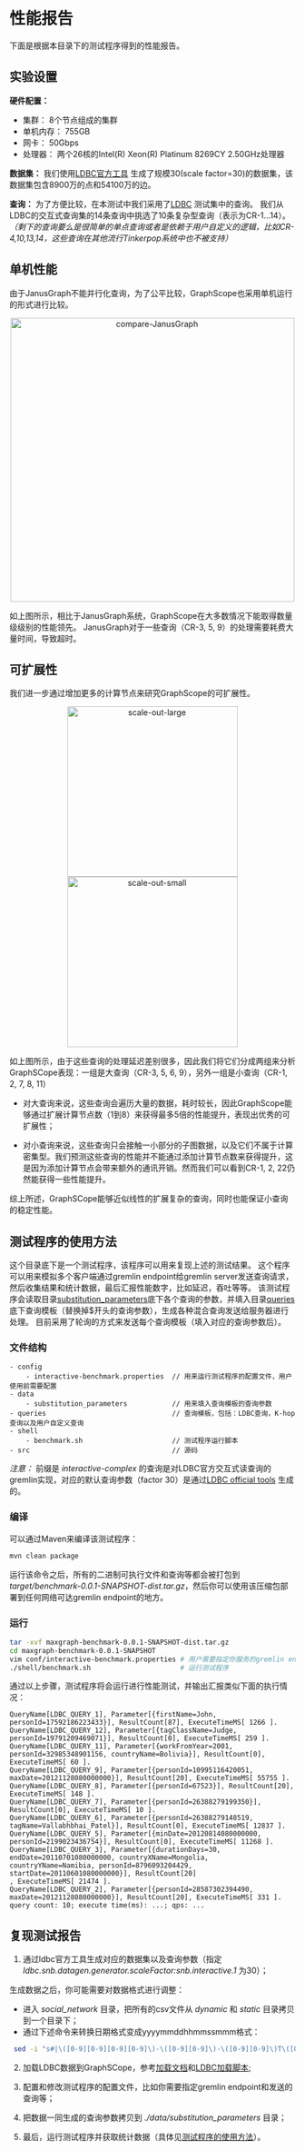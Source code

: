 # 性能报告

下面是根据本目录下的测试程序得到的性能报告。


## 实验设置
**硬件配置：**
* 集群： 8个节点组成的集群
* 单机内存： 755GB
* 网卡： 50Gbps
* 处理器： 两个26核的Intel(R) Xeon(R) Platinum 8269CY 2.50GHz处理器

**数据集：**
我们使用[LDBC官方工具](http://github.com/ldbc/ldbc_snb_datagen) 生成了规模30(scale factor=30)的数据集，该数据集包含8900万的点和54100万的边。

**查询：**
为了方便比较，在本测试中我们采用了[LDBC](http://github.com/ldbc/ldbc_snb_implementations) 测试集中的查询。
我们从LDBC的交互式查询集的14条查询中挑选了10条复杂型查询（表示为CR-1...14）。
_（剩下的查询要么是很简单的单点查询或者是依赖于用户自定义的逻辑，比如CR-4,10,13,14，这些查询在其他流行Tinkerpop系统中也不被支持）_

## 单机性能

由于JanusGraph不能并行化查询，为了公平比较，GraphScope也采用单机运行的形式进行比较。

<div align="center">
    <img src="figures/large-scale-DB.jpg" width="500" alt="compare-JanusGraph">
</div>
 
如上图所示，相比于JanusGraph系统，GraphScope在大多数情况下能取得数量级级别的性能领先。
JanusGraph对于一些查询（CR-3, 5, 9）的处理需要耗费大量时间，导致超时。


## 可扩展性

我们进一步通过增加更多的计算节点来研究GraphScope的可扩展性。

<div align="center">
    <img src="figures/scale-out-large.jpg" width="300" alt="scale-out-large"><img src="figures/scale-out-small.jpg" width="300" alt="scale-out-small">
</div>

如上图所示，由于这些查询的处理延迟差别很多，因此我们将它们分成两组来分析GraphSCope表现：一组是大查询（CR-3, 5, 6, 9），另外一组是小查询（CR-1, 2, 7, 8, 11）

* 对大查询来说，这些查询会遍历大量的数据，耗时较长，因此GraphScope能够通过扩展计算节点数（1到8）来获得最多5倍的性能提升，表现出优秀的可扩展性；

* 对小查询来说，这些查询只会接触一小部分的子图数据，以及它们不属于计算密集型。我们预测这些查询的性能并不能通过添加计算节点数来获得提升，这是因为添加计算节点会带来额外的通讯开销。然而我们可以看到CR-1, 2, 22仍然能获得一些性能提升。

综上所述，GraphSCope能够近似线性的扩展复杂的查询，同时也能保证小查询的稳定性能。


## 测试程序的使用方法

这个目录底下是一个测试程序，该程序可以用来复现上述的测试结果。
这个程序可以用来模拟多个客户端通过gremlin endpoint给gremlin server发送查询请求，然后收集结果和统计数据，最后汇报性能数字，比如延迟，吞吐等等。
该测试程序会读取目录[substitution_parameters](data/substitution_parameters)底下各个查询的参数，并填入目录[queries](queries)底下查询模板（替换掉$开头的查询参数），生成各种混合查询发送给服务器进行处理。
目前采用了轮询的方式来发送每个查询模板（填入对应的查询参数后）。

### 文件结构
```
- config                                
    - interactive-benchmark.properties  // 用来运行测试程序的配置文件，用户使用前需要配置
- data
    - substitution_parameters           // 用来填入查询模板的查询参数
- queries                               // 查询模板，包括：LDBC查询，K-hop查询以及用户自定义查询
- shell
    - benchmark.sh                      // 测试程序运行脚本
- src                                   // 源码
```
_注意：_ 前缀是 _interactive-complex_ 的查询是对LDBC官方交互式读查询的gremlin实现，对应的默认查询参数（factor 30）是通过[LDBC official tools](http://github.com/ldbc/ldbc_snb_datagen) 生成的。

### 编译

可以通过Maven来编译该测试程序：
```bash
mvn clean package
```
运行该命令之后，所有的二进制可执行文件和查询等都会被打包到 _target/benchmark-0.0.1-SNAPSHOT-dist.tar.gz_，然后你可以使用该压缩包部署到任何网络可达gremlin endpoint的地方。

### 运行

```bash
tar -xvf maxgraph-benchmark-0.0.1-SNAPSHOT-dist.tar.gz
cd maxgraph-benchmark-0.0.1-SNAPSHOT
vim conf/interactive-benchmark.properties # 用户需要指定你服务的gremlin endpoint，以及调整一些执行参数
./shell/benchmark.sh                      # 运行测试程序
```

通过以上步骤，测试程序将会运行进行性能测试，并输出汇报类似下面的执行情况：
```
QueryName[LDBC_QUERY_1], Parameter[{firstName=John, personId=17592186223433}], ResultCount[87], ExecuteTimeMS[ 1266 ].
QueryName[LDBC_QUERY_12], Parameter[{tagClassName=Judge, personId=19791209469071}], ResultCount[0], ExecuteTimeMS[ 259 ].
QueryName[LDBC_QUERY_11], Parameter[{workFromYear=2001, personId=32985348901156, countryName=Bolivia}], ResultCount[0], ExecuteTimeMS[ 60 ].
QueryName[LDBC_QUERY_9], Parameter[{personId=10995116420051, maxDate=20121128080000000}], ResultCount[20], ExecuteTimeMS[ 55755 ].
QueryName[LDBC_QUERY_8], Parameter[{personId=67523}], ResultCount[20], ExecuteTimeMS[ 148 ].
QueryName[LDBC_QUERY_7], Parameter[{personId=26388279199350}], ResultCount[0], ExecuteTimeMS[ 10 ].
QueryName[LDBC_QUERY_6], Parameter[{personId=26388279148519, tagName=Vallabhbhai_Patel}], ResultCount[0], ExecuteTimeMS[ 12837 ].
QueryName[LDBC_QUERY_5], Parameter[{minDate=20120814080000000, personId=2199023436754}], ResultCount[0], ExecuteTimeMS[ 11268 ].
QueryName[LDBC_QUERY_3], Parameter[{durationDays=30, endDate=20110701080000000, countryXName=Mongolia, countryYName=Namibia, personId=8796093204429, startDate=20110601080000000}], ResultCount[20]
, ExecuteTimeMS[ 21474 ].
QueryName[LDBC_QUERY_2], Parameter[{personId=28587302394490, maxDate=20121128080000000}], ResultCount[20], ExecuteTimeMS[ 331 ].
query count: 10; execute time(ms): ...; qps: ...
```

## 复现测试报告

1. 通过ldbc官方工具生成对应的数据集以及查询参数（指定 _ldbc.snb.datagen.generator.scaleFactor:snb.interactive.1_ 为30）；

生成数据之后，你可能需要对数据格式进行调整：
  * 进入 _social_network_ 目录，把所有的csv文件从 _dynamic_ 和 _static_ 目录拷贝到一个目录下；
  * 通过下述命令来转换日期格式变成yyyymmddhhmmssmmm格式：
 ```bash
  sed -i "s#|\([0-9][0-9][0-9][0-9]\)-\([0-9][0-9]\)-\([0-9][0-9]\)T\([0-9][0-9]\):\([0-9][0-9]\):\([0-9][0-9]\)\.\([0-9][0-9][0-9]\)+0000#|\1\2\3\4\5\6\7#g" *.csv
 ```

2. 加载LDBC数据到GraphSCope，参考[加载文档](../../docs/loading_graph.rst)和[LDBC加载脚本](../../python/graphscope/dataset/load_ldbc.py);

3. 配置和修改测试程序的配置文件，比如你需要指定gremlin endpoint和发送的查询等；

4. 把数据一同生成的查询参数拷贝到 _./data/substitution_parameters_ 目录；

5. 最后，运行测试程序并获取统计数据（具体见[测试程序的使用方法](#测试程序的使用方法)）。